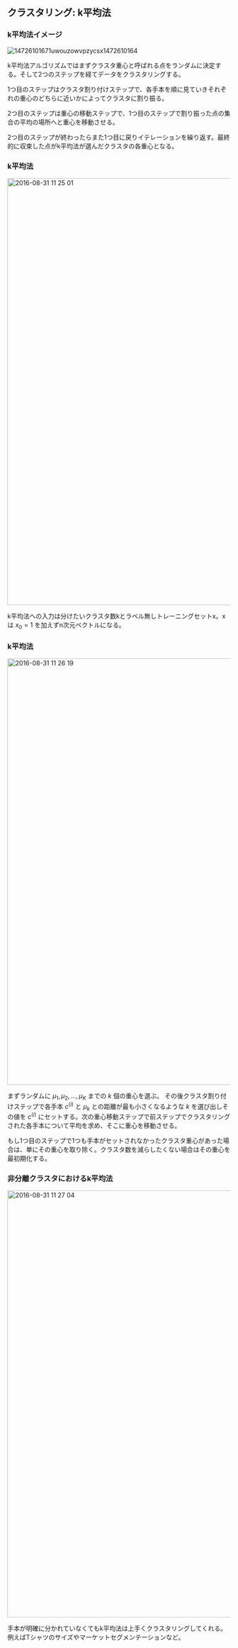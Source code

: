 ## クラスタリング: k平均法

### k平均法イメージ

![14726101671uwouzowvpzycsx1472610164](https://cloud.githubusercontent.com/assets/6447085/18113801/623fd8de-6f6d-11e6-8977-4dd755e03247.gif)

k平均法アルゴリズムではまずクラスタ重心と呼ばれる点をランダムに決定する。そして2つのステップを経てデータをクラスタリングする。

1つ目のステップはクラスタ割り付けステップで、各手本を順に見ていきそれぞれの重心のどちらに近いかによってクラスタに割り振る。

2つ目のステップは重心の移動ステップで、1つ目のステップで割り振った点の集合の平均の場所へと重心を移動させる。

2つ目のステップが終わったらまた1つ目に戻りイテレーションを繰り返す。最終的に収束した点がk平均法が選んだクラスタの各重心となる。

### k平均法

<img width="963" alt="2016-08-31 11 25 01" src="https://cloud.githubusercontent.com/assets/6447085/18113831/986555ce-6f6d-11e6-90a5-7ae217a0d475.png">

k平均法への入力は分けたいクラスタ数kとラベル無しトレーニングセットx。xは $x_0 = 1$ を加えずn次元ベクトルになる。

### k平均法

<img width="962" alt="2016-08-31 11 26 19" src="https://cloud.githubusercontent.com/assets/6447085/18113848/c37ac8b6-6f6d-11e6-9ab9-017d38e61165.png">

まずランダムに $\mu_1, \mu_2, ... , \mu_K$ までの $k$ 個の重心を選ぶ。
その後クラスタ割り付けステップで各手本 $c^{(i)}$ と $\mu_k$ との距離が最も小さくなるような $k$ を選び出しその値を $c^{(i)}$ にセットする。次の重心移動ステップで前ステップでクラスタリングされた各手本について平均を求め、そこに重心を移動させる。

もし1つ目のステップで1つも手本がセットされなかったクラスタ重心があった場合は、単にその重心を取り除く。クラスタ数を減らしたくない場合はその重心を最初期化する。

### 非分離クラスタにおけるk平均法

<img width="963" alt="2016-08-31 11 27 04" src="https://cloud.githubusercontent.com/assets/6447085/18113864/e2a5fc92-6f6d-11e6-8694-95f60aaab2c9.png">

手本が明確に分かれていなくてもk平均法は上手くクラスタリングしてくれる。例えばTシャツのサイズやマーケットセグメンテーションなど。
